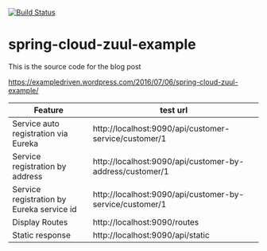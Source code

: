 [![Build Status](https://travis-ci.org/ExampleDriven/spring-cloud-zuul-example.svg?branch=master)](https://travis-ci.org/ExampleDriven/spring-cloud-zuul-example)
# spring-cloud-zuul-example

This is the source code for the blog post

https://exampledriven.wordpress.com/2016/07/06/spring-cloud-zuul-example/


Feature |test url
--- |---
Service auto registration via Eureka | http://localhost:9090/api/customer-service/customer/1
Service registration by address | http://localhost:9090/api/customer-by-address/customer/1
Service registration by Eureka service id | http://localhost:9090/api/customer-by-service/customer/1
Display Routes | http://localhost:9090/routes
Static response | http://localhost:9090/api/static
